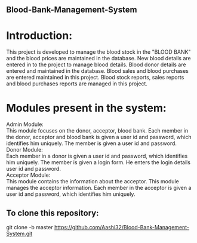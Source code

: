 ## Blood-Bank-Management-System

# Introduction: <br>
This project is developed to manage the blood stock in the "BLOOD BANK" and the blood prices are maintained in the database. New blood details are entered in to the project to manage blood details. Blood donor details are entered and maintained in the database. Blood sales and blood purchases are entered maintained in this project. Blood stock reports, sales reports and blood purchases reports are managed in this project.

# Modules present in the system:
Admin Module:<br>
This module focuses on the donor, acceptor, blood bank. Each member in the donor, acceptor and blood bank is given a user id and password, which identifies him uniquely. The member is given a user id and password. <br>
Donor Module: <br>
Each member in a donor is given a user id and password, which identifies him uniquely. The member is given a login form. He enters the login details user id and password. <br>
Acceptor Module:<br>
This module contains the information about the acceptor. This module manages the acceptor information. Each member in the acceptor is given a user id and password, which identifies him uniquely. <br>

## To clone this repository:<br>
git clone -b master https://github.com/Aashi32/Blood-Bank-Management-System.git
